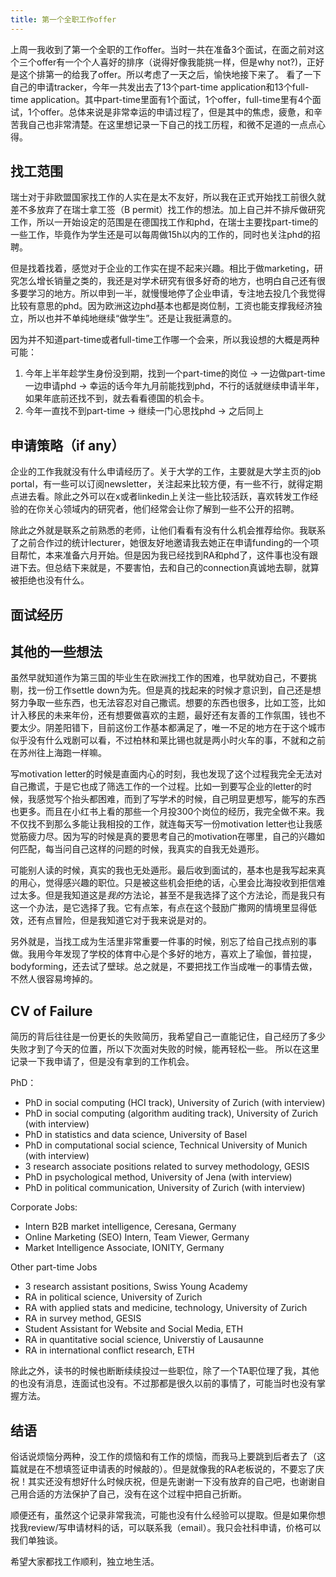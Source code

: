 ```yaml
---
title: 第一个全职工作offer
---
```

上周一我收到了第一个全职的工作offer。当时一共在准备3个面试，在面之前对这个三个offer有一个个人喜好的排序（说得好像我能挑一样，但是why not?)，正好是这个排第一的给我了offer。所以考虑了一天之后，愉快地接下来了。
看了一下自己的申请tracker，今年一共发出去了13个part-time application和13个full-time application。其中part-time里面有1个面试，1个offer，full-time里有4个面试，1个offer。总体来说是非常幸运的申请过程了，但是其中的焦虑，疲惫，和辛苦我自己也非常清楚。在这里想记录一下自己的找工历程，和微不足道的一点点心得。

## 找工范围
瑞士对于非欧盟国家找工作的人实在是太不友好，所以我在正式开始找工前很久就差不多放弃了在瑞士拿工签（B permit）找工作的想法。加上自己并不排斥做研究工作，所以一开始设定的范围是在德国找工作和phd，在瑞士主要找part-time的一些工作，毕竟作为学生还是可以每周做15h以内的工作的，同时也关注phd的招聘。

但是找着找着，感觉对于企业的工作实在提不起来兴趣。相比于做marketing，研究怎么增长销量之类的，我还是对学术研究有很多好奇的地方，也明白自己还有很多要学习的地方。所以申到一半，就慢慢地停了企业申请，专注地去投几个我觉得比较有意思的phd。因为欧洲这边phd基本也都是岗位制，工资也能支撑我经济独立，所以也并不单纯地继续“做学生”。还是让我挺满意的。

因为并不知道part-time或者full-time工作哪一个会来，所以我设想的大概是两种可能：

1. 今年上半年趁学生身份没到期，找到一个part-time的岗位 -> 一边做part-time一边申请phd -> 幸运的话今年九月前能找到phd，不行的话就继续申请半年，如果年底前还找不到，就去看看德国的机会卡。
2. 今年一直找不到part-time -> 继续一门心思找phd -> 之后同上

## 申请策略（if any）
企业的工作我就没有什么申请经历了。关于大学的工作，主要就是大学主页的job portal，有一些可以订阅newsletter，关注起来比较方便，有一些不行，就得定期点进去看。除此之外可以在x或者linkedin上关注一些比较活跃，喜欢转发工作经验的在你关心领域内的研究者，他们经常会让你了解到一些不公开的招聘。

除此之外就是联系之前熟悉的老师，让他们看看有没有什么机会推荐给你。我联系了之前合作过的统计lecturer，她很友好地邀请我去她正在申请funding的一个项目帮忙，本来准备六月开始。但是因为我已经找到RA和phd了，这件事也没有跟进下去。但总结下来就是，不要害怕，去和自己的connection真诚地去聊，就算被拒绝也没有什么。

## 面试经历

## 其他的一些想法
虽然早就知道作为第三国的毕业生在欧洲找工作的困难，也早就劝自己，不要挑剔，找一份工作settle down为先。但是真的找起来的时候才意识到，自己还是想努力争取一些东西，也无法容忍对自己撒谎。想要的东西也很多，比如工签，比如计入移民的未来年份，还有想要做喜欢的主题，最好还有友善的工作氛围，钱也不要太少。阴差阳错下，目前这份工作基本都满足了，唯一不足的地方在于这个城市似乎没有什么戏剧可以看，不过柏林和莱比锡也就是两小时火车的事，不就和之前在苏州往上海跑一样嘛。

写motivation letter的时候是直面内心的时刻，我也发现了这个过程我完全无法对自己撒谎，于是它也成了筛选工作的一个过程。比如一到要写企业的letter的时候，我感觉写个抬头都困难，而到了写学术的时候，自己明显更想写，能写的东西也更多。而且在小红书上看的那些一个月投300个岗位的经历，我完全做不来。我不仅找不到那么多能让我相投的工作，就连每天写一份motivation letter也让我感觉筋疲力尽。因为写的时候是真的要思考自己的motivation在哪里，自己的兴趣如何匹配，每当问自己这样的问题的时候，我真实的自我无处遁形。

可能别人读的时候，真实的我也无处遁形。最后收到面试的，基本也是我写起来真的用心，觉得感兴趣的职位。只是被这些机会拒绝的话，心里会比海投收到拒信难过太多。但是我知道这是*我的*方法论，甚至不是我选择了这个方法论，而是我只有这一个办法，是它选择了我。它有点笨，有点在这个鼓励广撒网的情境里显得低效，还有点冒险，但是我知道它对于我来说是对的。

另外就是，当找工成为生活里非常重要一件事的时候，别忘了给自己找点别的事做。我用今年发现了学校的体育中心是个多好的地方，喜欢上了瑜伽，普拉提，bodyforming，还去试了壁球。总之就是，不要把找工作当成唯一的事情去做，不然人很容易垮掉的。

## CV of Failure
简历的背后往往是一份更长的失败简历，我希望自己一直能记住，自己经历了多少失败才到了今天的位置，所以下次面对失败的时候，能再轻松一些。
所以在这里记录一下我申请了，但是没有拿到的工作机会。

PhD：
- PhD in social computing (HCI track), University of Zurich (with interview)
- PhD in social computing (algorithm auditing track), University of Zurich (with interview)
- PhD in statistics and data science, University of Basel
- PhD in computational social science, Technical University of Munich (with interview)
- 3 research associate positions related to survey methodology, GESIS
- PhD in psychological method, University of Jena (with interview)
- PhD in political communication, University of Zurich (with interview)

Corporate Jobs:
- Intern B2B market intelligence, Ceresana, Germany
- Online Marketing (SEO) Intern, Team Viewer, Germany
- Market Intelligence Associate, IONITY, Germany
 
Other part-time Jobs
- 3 research assistant positions, Swiss Young Academy
- RA in political science, University of Zurich
- RA with applied stats and medicine, technology, University of Zurich
- RA in survey method, GESIS
- Student Assistant for Website and Social Media, ETH
- RA in quantitative social science, Universtiy of Lausaunne
- RA in international conflict research, ETH

除此之外，读书的时候也断断续续投过一些职位，除了一个TA职位理了我，其他的也没有消息，连面试也没有。不过那都是很久以前的事情了，可能当时也没有掌握方法。

## 结语
俗话说烦恼分两种，没工作的烦恼和有工作的烦恼，而我马上要跳到后者去了（这篇就是在不想填签证申请表的时候敲的）。但是就像我的RA老板说的，不要忘了庆祝！其实还没有想好什么时候庆祝，但是先谢谢一下没有放弃的自己吧，也谢谢自己用合适的方法保护了自己，没有在这个过程中把自己折断。

顺便还有，虽然这个记录非常我流，可能也没有什么经验可以提取。但是如果你想找我review/写申请材料的话，可以联系我（email）。我只会社科申请，价格可以我们单独谈。

希望大家都找工作顺利，独立地生活。